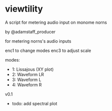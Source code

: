 # viewtility
A script for metering audio input on monome norns

by @adamstaff_producer
 
for metering norns's audio inputs

enc1 to change modes
enc3 to adjust scale

modes:
- 1: Lissajous (XY plot)
- 2: Waveform LR
- 3: Waveform L
- 4: Waveform R

v0.1
- todo: add spectral plot
